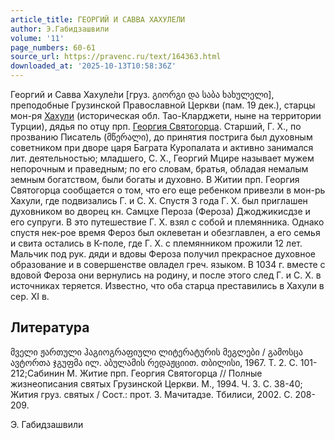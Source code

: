 ```yaml
---
article_title: ГЕОРГИЙ И САВВА ХАХУЛЕЛИ
author: Э.Габидзашвили
volume: '11'
page_numbers: 60-61
source_url: https://pravenc.ru/text/164363.html
downloaded_at: '2025-10-13T10:58:36Z'
---
```


Георгий и Савва Хахуле́ли [груз. გიორგი და საბა ხახულელი], преподобные Грузинской Православной Церкви (пам. 19 дек.), старцы мон-ря [Хахули](https://pravenc.ru/text/Хахули.html) (историческая обл. Тао-Кларджети, ныне на территории Турции), дядья по отцу прп. [Георгия Святогорца](<https://pravenc.ru/text/Георгий Святогорец.html>). Старший, Г. Х., по прозванию Писатель (მწერალი), до принятия пострига был духовным советником при дворе царя Баграта Куропалата и активно занимался лит. деятельностью; младшего, С. Х., Георгий Мцире называет мужем непорочным и праведным; по его словам, братья, обладая немалым земным богатством, были богаты и духовно. В Житии прп. Георгия Святогорца сообщается о том, что его еще ребенком привезли в мон-рь Хахули, где подвизались Г. и С. Х. Спустя 3 года Г. Х. был приглашен духовником во дворец кн. Самцхе Пероза (Фероза) Джоджикисдзе и его супруги. В это путешествие Г. Х. взял с собой и племянника. Однако спустя нек-рое время Фероз был оклеветан и обезглавлен, а его семья и свита остались в К-поле, где Г. Х. с племянником прожили 12 лет. Мальчик под рук. дяди и вдовы Фероза получил прекрасное духовное образование и в совершенстве овладел греч. языком. В 1034 г. вместе с вдовой Фероза они вернулись на родину, и после этого след Г. и С. Х. в источниках теряется. Известно, что оба старца преставились в Хахули в сер. XI в.

## Литература

მველი ჟართული ჰაგიოგრაფიული ლიტერატურის მეგლები / გამოსცა ავტორთა ჯგუფმა ილ. აბულამის რედაჟციით. თბილისი, 1967. Т. 2. С. 101-212;Сабинин М. Житие прп. Георгия Святогорца // Полные жизнеописания святых Грузинской Церкви. М., 1994. Ч. 3. С. 38-40; Жития груз. святых / Сост.: прот. З. Мачитадзе. Тбилиси, 2002. С. 208-209.

Э.  Габидзашвили
